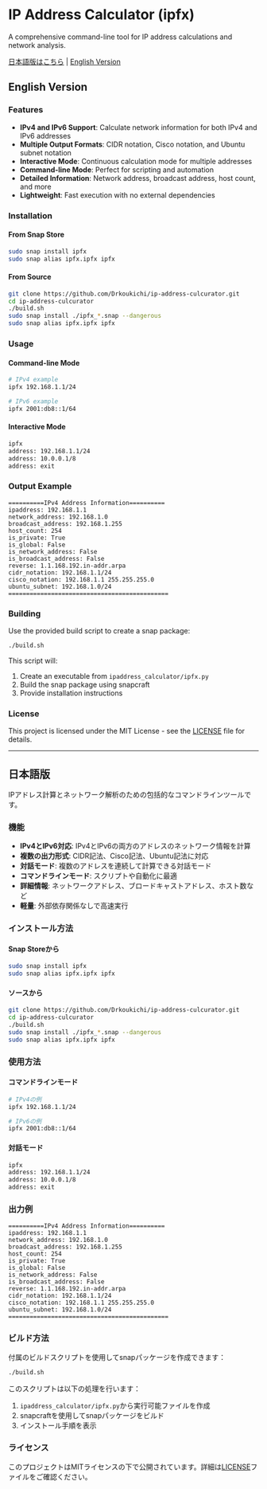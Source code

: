 # IP Address Calculator (ipfx)

A comprehensive command-line tool for IP address calculations and network analysis.

[日本語版はこちら](#日本語版) | [English Version](#english-version)

## English Version

### Features

- **IPv4 and IPv6 Support**: Calculate network information for both IPv4 and IPv6 addresses
- **Multiple Output Formats**: CIDR notation, Cisco notation, and Ubuntu subnet notation
- **Interactive Mode**: Continuous calculation mode for multiple addresses
- **Command-line Mode**: Perfect for scripting and automation
- **Detailed Information**: Network address, broadcast address, host count, and more
- **Lightweight**: Fast execution with no external dependencies

### Installation

#### From Snap Store
```bash
sudo snap install ipfx
sudo snap alias ipfx.ipfx ipfx
```

#### From Source
```bash
git clone https://github.com/Drkoukichi/ip-address-culcurator.git
cd ip-address-culcurator
./build.sh
sudo snap install ./ipfx_*.snap --dangerous
sudo snap alias ipfx.ipfx ipfx
```

### Usage

#### Command-line Mode
```bash
# IPv4 example
ipfx 192.168.1.1/24

# IPv6 example  
ipfx 2001:db8::1/64
```

#### Interactive Mode
```bash
ipfx
address: 192.168.1.1/24
address: 10.0.0.1/8
address: exit
```

### Output Example

```
==========IPv4 Address Information==========
ipaddress: 192.168.1.1
network_address: 192.168.1.0
broadcast_address: 192.168.1.255
host_count: 254
is_private: True
is_global: False
is_network_address: False
is_broadcast_address: False
reverse: 1.1.168.192.in-addr.arpa
cidr_notation: 192.168.1.1/24
cisco_notation: 192.168.1.1 255.255.255.0
ubuntu_subnet: 192.168.1.0/24
=============================================
```

### Building

Use the provided build script to create a snap package:

```bash
./build.sh
```

This script will:
1. Create an executable from `ipaddress_calculator/ipfx.py`
2. Build the snap package using snapcraft
3. Provide installation instructions

### License

This project is licensed under the MIT License - see the [LICENSE](LICENSE) file for details.

---

## 日本語版

IPアドレス計算とネットワーク解析のための包括的なコマンドラインツールです。

### 機能

- **IPv4とIPv6対応**: IPv4とIPv6の両方のアドレスのネットワーク情報を計算
- **複数の出力形式**: CIDR記法、Cisco記法、Ubuntu記法に対応
- **対話モード**: 複数のアドレスを連続して計算できる対話モード
- **コマンドラインモード**: スクリプトや自動化に最適
- **詳細情報**: ネットワークアドレス、ブロードキャストアドレス、ホスト数など
- **軽量**: 外部依存関係なしで高速実行

### インストール方法

#### Snap Storeから
```bash
sudo snap install ipfx
sudo snap alias ipfx.ipfx ipfx
```

#### ソースから
```bash
git clone https://github.com/Drkoukichi/ip-address-culcurator.git
cd ip-address-culcurator
./build.sh
sudo snap install ./ipfx_*.snap --dangerous
sudo snap alias ipfx.ipfx ipfx
```

### 使用方法

#### コマンドラインモード
```bash
# IPv4の例
ipfx 192.168.1.1/24

# IPv6の例
ipfx 2001:db8::1/64
```

#### 対話モード
```bash
ipfx
address: 192.168.1.1/24
address: 10.0.0.1/8
address: exit
```

### 出力例

```
==========IPv4 Address Information==========
ipaddress: 192.168.1.1
network_address: 192.168.1.0
broadcast_address: 192.168.1.255
host_count: 254
is_private: True
is_global: False
is_network_address: False
is_broadcast_address: False
reverse: 1.1.168.192.in-addr.arpa
cidr_notation: 192.168.1.1/24
cisco_notation: 192.168.1.1 255.255.255.0
ubuntu_subnet: 192.168.1.0/24
=============================================
```

### ビルド方法

付属のビルドスクリプトを使用してsnapパッケージを作成できます：

```bash
./build.sh
```

このスクリプトは以下の処理を行います：
1. `ipaddress_calculator/ipfx.py`から実行可能ファイルを作成
2. snapcraftを使用してsnapパッケージをビルド
3. インストール手順を表示

### ライセンス

このプロジェクトはMITライセンスの下で公開されています。詳細は[LICENSE](LICENSE)ファイルをご確認ください。
